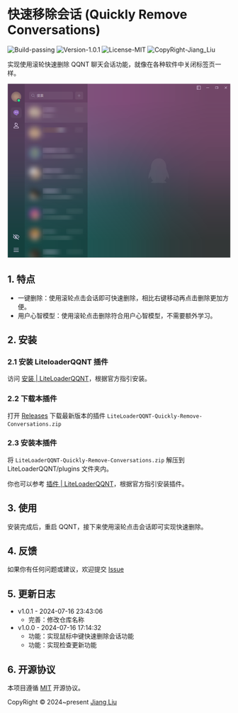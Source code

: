 # 快速移除会话 (Quickly Remove Conversations)

<div>
  <img src="https://img.shields.io/badge/Build-passing-%2396C40F" alt="Build-passing"/>
  <img src="https://img.shields.io/badge/Version-1.0.1-%231081C1" alt="Version-1.0.1"/>
  <img src="https://img.shields.io/badge/License-MIT-%2396C40F" alt="License-MIT"/>
  <img src="https://img.shields.io/badge/CopyRight-Jiang_Liu-%2396C40F" alt="CopyRight-Jiang_Liu"/>
</div>

实现使用滚轮快速删除 QQNT 聊天会话功能，就像在各种软件中关闭标签页一样。

![安装后](./docs/assets/img/after-installation.webp)

## 1. 特点

- 一键删除：使用滚轮点击会话即可快速删除，相比右键移动再点击删除更加方便。
- 用户心智模型：使用滚轮点击删除符合用户心智模型，不需要额外学习。

## 2. 安装

### 2.1 安装 LiteloaderQQNT 插件

访问 [安装 | LiteLoaderQQNT](https://liteloaderqqnt.github.io/guide/install.html)，根据官方指引安装。

### 2.2 下载本插件

打开 [Releases](https://github.com/jiang-taibai/LiteLoaderQQNT-Quickly-Remove-Conversations/releases/latest)
下载最新版本的插件 `LiteLoaderQQNT-Quickly-Remove-Conversations.zip`

### 2.3 安装本插件

将 `LiteLoaderQQNT-Quickly-Remove-Conversations.zip` 解压到 LiteLoaderQQNT/plugins 文件夹内。

你也可以参考 [插件 | LiteLoaderQQNT](https://liteloaderqqnt.github.io/guide/plugins.html)，根据官方指引安装插件。

## 3. 使用

安装完成后，重启 QQNT，接下来使用滚轮点击会话即可实现快速删除。

## 4. 反馈

如果你有任何问题或建议，欢迎提交 [Issue](https://github.com/jiang-taibai/LiteLoaderQQNT-Quickly-Remove-Conversations/issues)

## 5. 更新日志

- v1.0.1 - 2024-07-16 23:43:06
    - 完善：修改仓库名称
- v1.0.0 - 2024-07-16 17:14:32
    - 功能：实现鼠标中键快速删除会话功能
    - 功能：实现检查更新功能

## 6. 开源协议

本项目遵循 [MIT](https://opensource.org/licenses/MIT) 开源协议。

CopyRight © 2024~present [Jiang Liu](https://coderjiang.com)